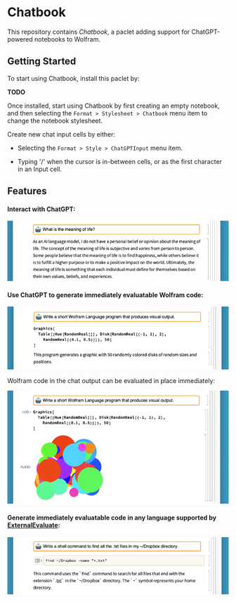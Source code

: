 # Chatbook

This repository contains *Chatbook*, a paclet adding support for ChatGPT-powered
notebooks to Wolfram.

## Getting Started

To start using Chatbook, install this paclet by:

**TODO**

Once installed, start using Chatbook by first creating an empty notebook,
and then selecting the `Format > Stylesheet > Chatbook` menu item to change
the notebook stylesheet.

Create new chat input cells by either:

* Selecting the `Format > Style > ChatGPTInput` menu item.

* Typing '/' when the cursor is in-between cells, or as the first character in
  an Input cell.

## Features

#### Interact with ChatGPT:

![Example of text cell in chat output](./docs/images/example-of-text-output-2.png)

#### Use ChatGPT to generate immediately evaluatable Wolfram code:

![Example of Input cell in chat output](./docs/images/example-of-wolfram-output-2.png)

Wolfram code in the chat output can be evaluated in place immediately:

![Example of evaluation of Input cell from chat output](./docs/images/example-of-wolfram-output-evaluated-2.png)

#### Generate immediately evaluatable code in any language supported by [ExternalEvaluate]:

![Example of ExternalEvaluate cell in chat output](./docs/images/example-of-external-evaluate-output-2.png)

[ExternalEvaluate]: https://reference.wolfram.com/language/ref/ExternalEvaluate


